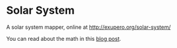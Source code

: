 # Solar System

A solar system mapper, online at http://exupero.org/solar-system/

You can read about the math in this [blog post](http://exupero.org/hazard/post/solar-system/).
